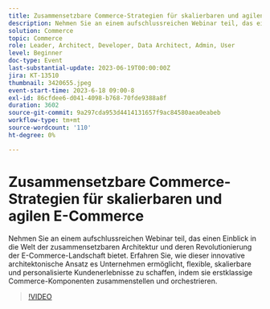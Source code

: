 ```yaml
---
title: Zusammensetzbare Commerce-Strategien für skalierbaren und agilen E-Commerce
description: Nehmen Sie an einem aufschlussreichen Webinar teil, das einen Einblick in die Welt der zusammensetzbaren Architektur und deren Revolutionierung der E-Commerce-Landschaft bietet. Erfahren Sie, wie dieser innovative architektonische Ansatz es Unternehmen ermöglicht, flexible, skalierbare und personalisierte Kundenerlebnisse zu schaffen, indem sie erstklassige Commerce-Komponenten zusammenstellen und orchestrieren.
solution: Commerce
topic: Commerce
role: Leader, Architect, Developer, Data Architect, Admin, User
level: Beginner
doc-type: Event
last-substantial-update: 2023-06-19T00:00:00Z
jira: KT-13510
thumbnail: 3420655.jpeg
event-start-time: 2023-6-18 09:00-8
exl-id: 86cfdee6-d041-4098-b768-70fde9388a8f
duration: 3602
source-git-commit: 9a297cda953d4414131657f9ac84580aea0eabeb
workflow-type: tm+mt
source-wordcount: '110'
ht-degree: 0%

---
```


# Zusammensetzbare Commerce-Strategien für skalierbaren und agilen E-Commerce

Nehmen Sie an einem aufschlussreichen Webinar teil, das einen Einblick in die Welt der zusammensetzbaren Architektur und deren Revolutionierung der E-Commerce-Landschaft bietet. Erfahren Sie, wie dieser innovative architektonische Ansatz es Unternehmen ermöglicht, flexible, skalierbare und personalisierte Kundenerlebnisse zu schaffen, indem sie erstklassige Commerce-Komponenten zusammenstellen und orchestrieren.

>[!VIDEO](https://video.tv.adobe.com/v/3420655/?learn=on)
